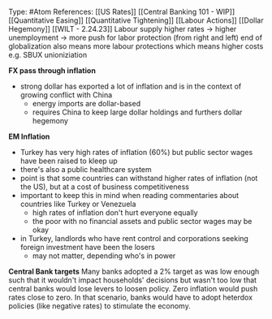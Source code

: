 Type: #Atom 
References: [[US Rates]] [[Central Banking 101 - WIP]] [[Quantitative Easing]] [[Quantitative Tightening]]
[[Labour Actions]]
[[Dollar Hegemony]]
[[WILT - 2.24.23]]
Labour supply
higher rates -> higher unemployment -> more push for labor protection (from right and left)
end of globalization also means more labour protections which means higher costs
e.g. SBUX unioniziation


**FX pass through inflation**
- strong dollar has exported a lot of inflation and is in the context of growing conflict with China
	- energy imports are dollar-based
	- requires China to keep large dollar holdings and furthers dollar hegemony


**EM Inflation**
- Turkey has very high rates of inflation (60%) but public sector wages have been raised to kleep up
- there's also a public healthcare system
- point is that some countries can withstand higher rates of inflation (not the US), but at a cost of business competitiveness
- important to keep this in mind when reading commentaries about countries like Turkey or Venezuela
	- high rates of inflation don't hurt everyone equally
	- the poor with no financial assets and public sector wages may be okay
- in Turkey, landlords who have rent control and corporations seeking foreign investment have been the losers
	- may not matter, depending who's in power 

**Central Bank targets**
Many banks adopted a 2% target as was low enough such that it wouldn't impact households' decisions but wasn't too low that central banks would lose levers to loosen policy. Zero inflation would push rates close to zero. In that scenario, banks would have to adopt heterdox policies (like negative rates) to stimulate the economy.